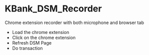 # KBank_DSM_Recorder

Chrome extension recorder with both microphone and browser tab

- Load the chrome extension 
- Click on the chrome extension
- Refresh DSM Page
- Do transaction